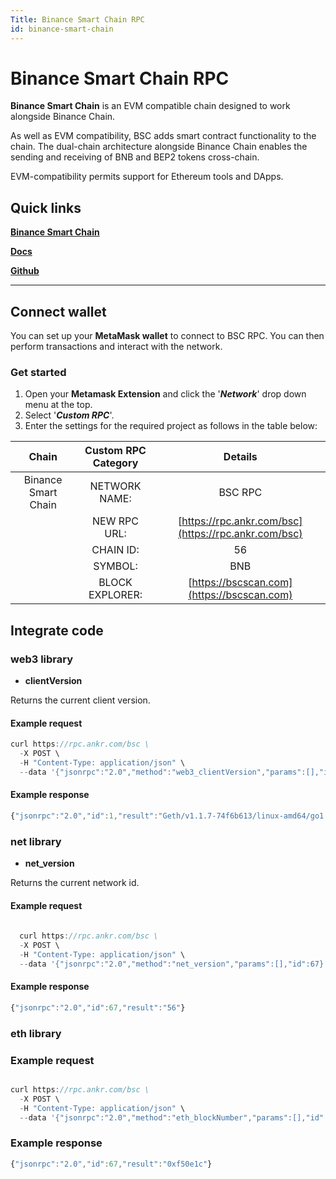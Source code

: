 ```yaml
---
Title: Binance Smart Chain RPC
id: binance-smart-chain
---
```


# Binance Smart Chain RPC

**Binance Smart Chain** is an EVM compatible chain designed to work alongside Binance Chain. 

As well as EVM compatibility, BSC adds smart contract functionality to the chain. The dual-chain architecture alongside Binance Chain enables the sending and receiving of BNB and BEP2 tokens cross-chain.

EVM-compatibility permits support for Ethereum tools and DApps.

## Quick links

[**Binance Smart Chain**](https://www.binance.org/en/smartChain)

[**Docs**](https://docs.binance.org/smart-chain/guides/bsc-intro.html)

[**Github**](https://github.com/binance-chain)

---

## Connect wallet


You can set up your **MetaMask wallet** to connect to BSC RPC. You can then perform transactions and interact with the network.

### Get started

1. Open your **Metamask Extension** and click the '_**Network**_' drop down menu at the top.
2. Select '_**Custom RPC**_'.
3. Enter the settings for the required project as follows in the table below:



|        Chain        | Custom RPC Category |                           Details                          |
| :-----------------: | :-----------------: | :--------------------------------------------------------: |
| Binance Smart Chain |    NETWORK NAME:    |                           BSC RPC                          |
|                     |     NEW RPC URL:    | [https://rpc.ankr.com/bsc](https://rpc.ankr.com/bsc) |
|                     |      CHAIN ID:      |                             56                             |
|                     |       SYMBOL:       |                             BNB                            |
|                     |   BLOCK EXPLORER:   |         [https://bscscan.com](https://bscscan.com)         |



## Integrate code

### web3 library

- **clientVersion**

Returns the current client version.

#### Example request

```js
curl https://rpc.ankr.com/bsc \
  -X POST \
  -H "Content-Type: application/json" \
  --data '{"jsonrpc":"2.0","method":"web3_clientVersion","params":[],"id":1}'
```

#### Example response

```js
{"jsonrpc":"2.0","id":1,"result":"Geth/v1.1.7-74f6b613/linux-amd64/go1.16.10"}
```

### net library

- **net_version**

Returns the current network id.


#### Example request

```js
  
  curl https://rpc.ankr.com/bsc \
  -X POST \
  -H "Content-Type: application/json" \
  --data '{"jsonrpc":"2.0","method":"net_version","params":[],"id":67}'
```

#### Example response

```js
{"jsonrpc":"2.0","id":67,"result":"56"}
```

### eth library

### Example request

```js

curl https://rpc.ankr.com/bsc \
  -X POST \
  -H "Content-Type: application/json" \
  --data '{"jsonrpc":"2.0","method":"eth_blockNumber","params":[],"id":67}'
```

### Example response

```js
{"jsonrpc":"2.0","id":67,"result":"0xf50e1c"}
```




